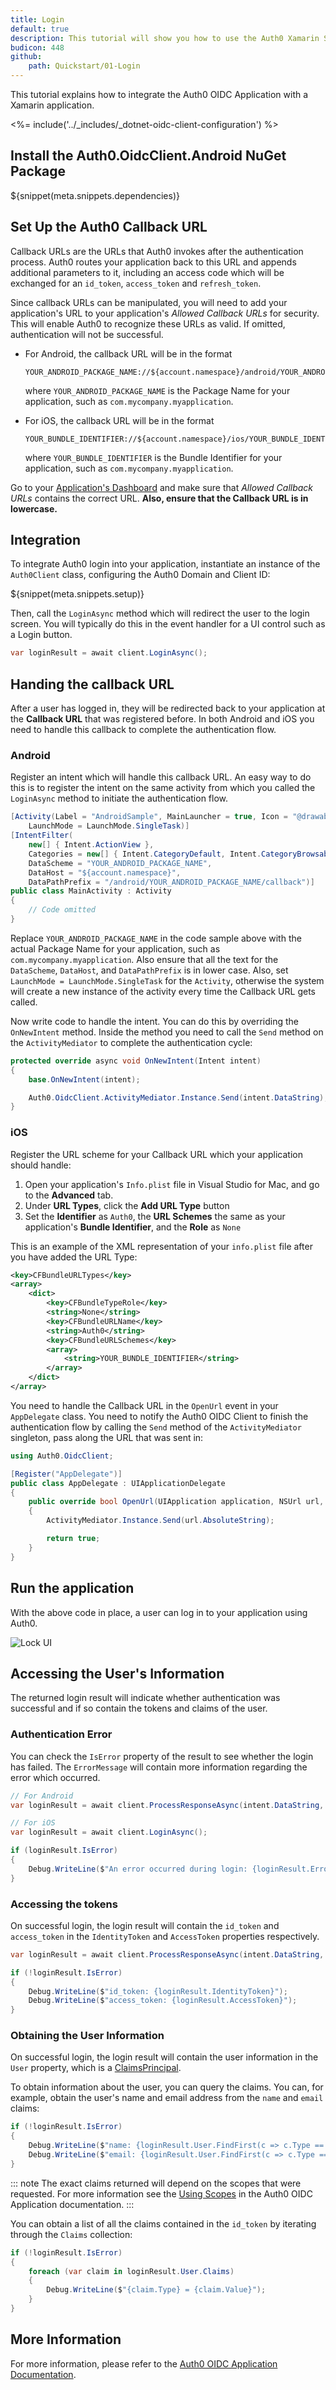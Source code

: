 ```yaml
---
title: Login
default: true
description: This tutorial will show you how to use the Auth0 Xamarin SDK to add authentication and authorization to your mobile app.
budicon: 448
github:
    path: Quickstart/01-Login
---
```


This tutorial explains how to integrate the Auth0 OIDC Application with a Xamarin application.

<%= include('../_includes/_dotnet-oidc-client-configuration') %>

## Install the Auth0.OidcClient.Android NuGet Package

${snippet(meta.snippets.dependencies)}

## Set Up the Auth0 Callback URL

Callback URLs are the URLs that Auth0 invokes after the authentication process. Auth0 routes your application back to this URL and appends additional parameters to it, including an access code which will be exchanged for an `id_token`, `access_token` and `refresh_token`.

Since callback URLs can be manipulated, you will need to add your application's URL to your application's *Allowed Callback URLs* for security. This will enable Auth0 to recognize these URLs as valid. If omitted, authentication will not be successful.

* For Android, the callback URL will be in the format

  ```text
  YOUR_ANDROID_PACKAGE_NAME://${account.namespace}/android/YOUR_ANDROID_PACKAGE_NAME/callback
  ```

  where `YOUR_ANDROID_PACKAGE_NAME` is the Package Name for your application, such as `com.mycompany.myapplication`.


* For iOS, the callback URL will be in the format

  ```text
  YOUR_BUNDLE_IDENTIFIER://${account.namespace}/ios/YOUR_BUNDLE_IDENTIFIER/callback
  ```

  where `YOUR_BUNDLE_IDENTIFIER` is the Bundle Identifier for your application, such as `com.mycompany.myapplication`.

Go to your [Application's Dashboard](${manage_url}/#/applications/${account.clientId}/settings) and make sure that *Allowed Callback URLs* contains the correct URL. **Also, ensure that the Callback URL is in lowercase.**

## Integration

To integrate Auth0 login into your application, instantiate an instance of the `Auth0Client` class, configuring the Auth0 Domain and Client ID:

${snippet(meta.snippets.setup)}

Then, call the `LoginAsync` method which will redirect the user to the login screen. You will typically do this in the event handler for a UI control such as a Login button.

```cs
var loginResult = await client.LoginAsync();
```

## Handing the callback URL

After a user has logged in, they will be redirected back to your application at the **Callback URL** that was registered before. In both Android and iOS you need to handle this callback to complete the authentication flow.

### Android

Register an intent which will handle this callback URL. An easy way to do this is to register the intent on the same activity from which you called the `LoginAsync` method to initiate the authentication flow.

```csharp
[Activity(Label = "AndroidSample", MainLauncher = true, Icon = "@drawable/icon",
    LaunchMode = LaunchMode.SingleTask)]
[IntentFilter(
    new[] { Intent.ActionView },
    Categories = new[] { Intent.CategoryDefault, Intent.CategoryBrowsable },
    DataScheme = "YOUR_ANDROID_PACKAGE_NAME",
    DataHost = "${account.namespace}",
    DataPathPrefix = "/android/YOUR_ANDROID_PACKAGE_NAME/callback")]
public class MainActivity : Activity
{
    // Code omitted
}
```

Replace `YOUR_ANDROID_PACKAGE_NAME` in the code sample above with the actual Package Name for your application, such as `com.mycompany.myapplication`. Also ensure that all the text for the `DataScheme`, `DataHost`, and `DataPathPrefix` is in lower case. Also, set `LaunchMode = LaunchMode.SingleTask` for the `Activity`, otherwise the system will create a new instance of the activity every time the Callback URL gets called.

Now write code to handle the intent. You can do this by overriding the `OnNewIntent` method. Inside the method you need to call the `Send` method on the `ActivityMediator` to complete the authentication cycle:

```csharp
protected override async void OnNewIntent(Intent intent)
{
    base.OnNewIntent(intent);

    Auth0.OidcClient.ActivityMediator.Instance.Send(intent.DataString);
}
```

### iOS

Register the URL scheme for your Callback URL which your application should handle:

1. Open your application's `Info.plist` file in Visual Studio for Mac, and go to the **Advanced** tab.
2. Under **URL Types**, click the **Add URL Type** button
3. Set the **Identifier** as `Auth0`, the **URL Schemes** the same as your application's **Bundle Identifier**, and the **Role** as `None`

This is an example of the XML representation of your `info.plist` file after you have added the URL Type:

```xml
<key>CFBundleURLTypes</key>
<array>
    <dict>
        <key>CFBundleTypeRole</key>
        <string>None</string>
        <key>CFBundleURLName</key>
        <string>Auth0</string>
        <key>CFBundleURLSchemes</key>
        <array>
            <string>YOUR_BUNDLE_IDENTIFIER</string>
        </array>
    </dict>
</array>
```

You need to handle the Callback URL in the `OpenUrl` event in your `AppDelegate` class.  You need to notify the Auth0 OIDC Client to finish the authentication flow by calling the `Send` method of the `ActivityMediator` singleton, pass along the URL that was sent in:

```csharp
using Auth0.OidcClient;

[Register("AppDelegate")]
public class AppDelegate : UIApplicationDelegate
{
    public override bool OpenUrl(UIApplication application, NSUrl url, string sourceApplication, NSObject annotation)
    {
        ActivityMediator.Instance.Send(url.AbsoluteString);

        return true;
    }
}
```

## Run the application

With the above code in place, a user can log in to your application using Auth0.

<div class="phone-mockup"><img src="/media/articles/native-platforms/xamarin/lock-widget-screenshot-ios.png" alt="Lock UI"></div>

## Accessing the User's Information

The returned login result will indicate whether authentication was successful and if so contain the tokens and claims of the user.

### Authentication Error

You can check the `IsError` property of the result to see whether the login has failed. The `ErrorMessage` will contain more information regarding the error which occurred.

```csharp
// For Android
var loginResult = await client.ProcessResponseAsync(intent.DataString, authorizeState);

// For iOS
var loginResult = await client.LoginAsync();

if (loginResult.IsError)
{
    Debug.WriteLine($"An error occurred during login: {loginResult.Error}")
}
```

### Accessing the tokens

On successful login, the login result will contain the `id_token` and `access_token` in the `IdentityToken` and `AccessToken` properties respectively.

```csharp
var loginResult = await client.ProcessResponseAsync(intent.DataString, authorizeState);

if (!loginResult.IsError)
{
    Debug.WriteLine($"id_token: {loginResult.IdentityToken}");
    Debug.WriteLine($"access_token: {loginResult.AccessToken}");
}
```

### Obtaining the User Information

On successful login, the login result will contain the user information in the `User` property, which is a [ClaimsPrincipal](https://msdn.microsoft.com/en-us/library/system.security.claims.claimsprincipal(v=vs.110).aspx).

To obtain information about the user, you can query the claims. You can, for example, obtain the user's name and email address from the `name` and `email` claims:

```csharp
if (!loginResult.IsError)
{
    Debug.WriteLine($"name: {loginResult.User.FindFirst(c => c.Type == "name")?.Value}");
    Debug.WriteLine($"email: {loginResult.User.FindFirst(c => c.Type == "email")?.Value}");
}
```

::: note
The exact claims returned will depend on the scopes that were requested. For more information see the [Using Scopes](https://auth0.github.io/auth0-oidc-client-net/documentation/advanced-scenarios/scopes.html) in the Auth0 OIDC Application documentation.
:::

You can obtain a list of all the claims contained in the `id_token` by iterating through the `Claims` collection:

```csharp
if (!loginResult.IsError)
{
    foreach (var claim in loginResult.User.Claims)
    {
        Debug.WriteLine($"{claim.Type} = {claim.Value}");
    }
}
```

## More Information

For more information, please refer to the [Auth0 OIDC Application Documentation](https://auth0.github.io/auth0-oidc-client-net/documentation/intro.html).
